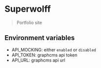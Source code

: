 # Superwolff

> Portfolio site

## Environment variables

* API_MOCKING: either `enabled` or `disabled`
* API_TOKEN: graphcms api token
* API_URL: graphcms api url

